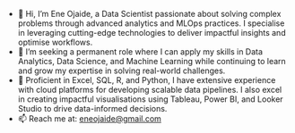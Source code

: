 - 👋 Hi, I’m Ene Ojaide, a Data Scientist passionate about solving complex problems through advanced analytics and MLOps practices. I specialise in leveraging cutting-edge technologies to deliver impactful insights and optimise workflows.
- 👀 I’m seeking a permanent role where I can apply my skills in Data Analytics, Data Science, and Machine Learning while continuing to learn and grow my expertise in solving real-world challenges.
- 🌱 Proficient in Excel, SQL, R, and Python, I have extensive experience with cloud platforms for developing scalable data pipelines. I also excel in creating impactful visualisations using Tableau, Power BI, and Looker Studio to drive data-informed decisions.
- 📫 Reach me at: eneojaide@gmail.com
<!---
enniej/enniej is a ✨ special ✨ repository because its `README.md` (this file) appears on your GitHub profile.
You can click the Preview link to take a look at your changes.
--->
